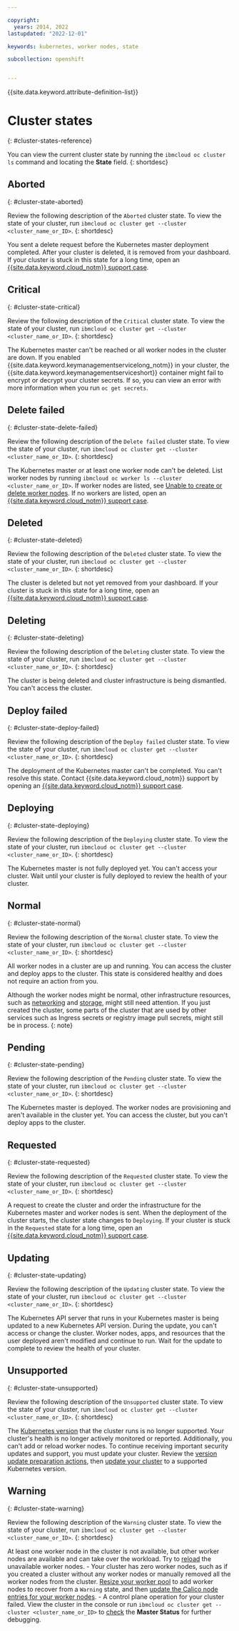 ```yaml
---

copyright: 
  years: 2014, 2022
lastupdated: "2022-12-01"

keywords: kubernetes, worker nodes, state

subcollection: openshift


---
```


{{site.data.keyword.attribute-definition-list}}




# Cluster states
{: #cluster-states-reference}

You can view the current cluster state by running the `ibmcloud oc cluster ls` command and locating the **State** field.
{: shortdesc}

## Aborted
{: #cluster-state-aborted}

Review the following description of the `Aborted` cluster state. To view the state of your cluster, run `ibmcloud oc cluster get --cluster <cluster_name_or_ID>`.
{: shortdesc}

You sent a delete request before the Kubernetes master deployment completed. After your cluster is deleted, it is removed from your dashboard. If your cluster is stuck in this state for a long time, open an [{{site.data.keyword.cloud_notm}} support case](/docs/openshift?topic=openshift-get-help).

## Critical
{: #cluster-state-critical}

Review the following description of the `Critical` cluster state. To view the state of your cluster, run `ibmcloud oc cluster get --cluster <cluster_name_or_ID>`.
{: shortdesc}

The Kubernetes master can't be reached or all worker nodes in the cluster are down. If you enabled {{site.data.keyword.keymanagementservicelong_notm}} in your cluster, the {{site.data.keyword.keymanagementserviceshort}} container might fail to encrypt or decrypt your cluster secrets. If so, you can view an error with more information when you run `oc get secrets`.

## Delete failed
{: #cluster-state-delete-failed}

Review the following description of the `Delete failed` cluster state. To view the state of your cluster, run `ibmcloud oc cluster get --cluster <cluster_name_or_ID>`.
{: shortdesc}

The Kubernetes master or at least one worker node can't be deleted. List worker nodes by running `ibmcloud oc worker ls --cluster <cluster_name_or_ID>`. If worker nodes are listed, see [Unable to create or delete worker nodes](/docs/openshift?topic=openshift-cluster_infra_errors). If no workers are listed, open an [{{site.data.keyword.cloud_notm}} support case](/docs/openshift?topic=openshift-get-help).

## Deleted
{: #cluster-state-deleted}

Review the following description of the `Deleted` cluster state. To view the state of your cluster, run `ibmcloud oc cluster get --cluster <cluster_name_or_ID>`.
{: shortdesc}

The cluster is deleted but not yet removed from your dashboard. If your cluster is stuck in this state for a long time, open an [{{site.data.keyword.cloud_notm}} support case](/docs/openshift?topic=openshift-get-help).

## Deleting
{: #cluster-state-deleting}

Review the following description of the `Deleting` cluster state. To view the state of your cluster, run `ibmcloud oc cluster get --cluster <cluster_name_or_ID>`.
{: shortdesc}

The cluster is being deleted and cluster infrastructure is being dismantled. You can't access the cluster.

## Deploy failed
{: #cluster-state-deploy-failed}

Review the following description of the `Deploy failed` cluster state. To view the state of your cluster, run `ibmcloud oc cluster get --cluster <cluster_name_or_ID>`.
{: shortdesc}

The deployment of the Kubernetes master can't be completed. You can't resolve this state. Contact {{site.data.keyword.cloud_notm}} support by opening an [{{site.data.keyword.cloud_notm}} support case](/docs/openshift?topic=openshift-get-help).

## Deploying
{: #cluster-state-deploying}

Review the following description of the `Deploying` cluster state. To view the state of your cluster, run `ibmcloud oc cluster get --cluster <cluster_name_or_ID>`.
{: shortdesc}

The Kubernetes master is not fully deployed yet. You can't access your cluster. Wait until your cluster is fully deployed to review the health of your cluster.

## Normal
{: #cluster-state-normal}

Review the following description of the `Normal` cluster state. To view the state of your cluster, run `ibmcloud oc cluster get --cluster <cluster_name_or_ID>`.
{: shortdesc}

All worker nodes in a cluster are up and running. You can access the cluster and deploy apps to the cluster. This state is considered healthy and does not require an action from you.

Although the worker nodes might be normal, other infrastructure resources, such as [networking](/docs/containers?topic=containers-coredns_lameduck) and [storage](/docs/openshift?topic=openshift-debug_storage_file), might still need attention. If you just created the cluster, some parts of the cluster that are used by other services such as Ingress secrets or registry image pull secrets, might still be in process.
{: note}


## Pending
{: #cluster-state-pending}

Review the following description of the `Pending` cluster state. To view the state of your cluster, run `ibmcloud oc cluster get --cluster <cluster_name_or_ID>`.
{: shortdesc}

The Kubernetes master is deployed. The worker nodes are provisioning and aren't available in the cluster yet. You can access the cluster, but you can't deploy apps to the cluster.

## Requested
{: #cluster-state-requested}

Review the following description of the `Requested` cluster state. To view the state of your cluster, run `ibmcloud oc cluster get --cluster <cluster_name_or_ID>`.
{: shortdesc}

A request to create the cluster and order the infrastructure for the Kubernetes master and worker nodes is sent. When the deployment of the cluster starts, the cluster state changes to `Deploying`. If your cluster is stuck in the `Requested` state for a long time, open an [{{site.data.keyword.cloud_notm}} support case](/docs/openshift?topic=openshift-get-help).

## Updating
{: #cluster-state-updating}

Review the following description of the `Updating` cluster state. To view the state of your cluster, run `ibmcloud oc cluster get --cluster <cluster_name_or_ID>`.
{: shortdesc}

The Kubernetes API server that runs in your Kubernetes master is being updated to a new Kubernetes API version. During the update, you can't access or change the cluster. Worker nodes, apps, and resources that the user deployed aren't modified and continue to run. Wait for the update to complete to review the health of your cluster.

## Unsupported
{: #cluster-state-unsupported}

Review the following description of the `Unsupported` cluster state. To view the state of your cluster, run `ibmcloud oc cluster get --cluster <cluster_name_or_ID>`.
{: shortdesc}

The [Kubernetes version](/docs/containers?topic=containers-cs_versions#cs_versions) that the cluster runs is no longer supported. Your cluster's health is no longer actively monitored or reported. Additionally, you can't add or reload worker nodes. To continue receiving important security updates and support, you must update your cluster. Review the [version update preparation actions](/docs/containers?topic=containers-cs_versions#prep-up), then [update your cluster](/docs/containers?topic=containers-update#update) to a supported Kubernetes version.

## Warning
{: #cluster-state-warning}

Review the following description of the `Warning` cluster state. To view the state of your cluster, run `ibmcloud oc cluster get --cluster <cluster_name_or_ID>`.
{: shortdesc}

At least one worker node in the cluster is not available, but other worker nodes are available and can take over the workload. Try to [reload](/docs/openshift?topic=openshift-kubernetes-service-cli#cs_worker_reload) the unavailable worker nodes.
    - Your cluster has zero worker nodes, such as if you created a cluster without any worker nodes or manually removed all the worker nodes from the cluster. [Resize your worker pool](/docs/openshift?topic=openshift-add_workers#resize_pool) to add worker nodes to recover from a `Warning` state, and then [update the Calico node entries for your worker nodes](/docs/openshift?topic=openshift-zero_nodes_calico_failure).
    - A control plane operation for your cluster failed. View the cluster in the console or run `ibmcloud oc cluster get --cluster <cluster_name_or_ID>` to [check](/docs/openshift?topic=openshift-debug_master) the **Master Status** for further debugging.






